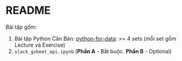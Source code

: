 # README
Bài tập gồm:
1. Bài tập Python Căn Bản: [python-for-data](../python-for-data/): >= 4 sets (mỗi set gồm Lecture và Exercise)
2. `slack_gsheet_api.ipynb` (**Phần A** - Bắt buộc. **Phần B** - Optional)